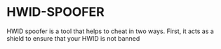 # HWID-SPOOFER

 HWID spoofer is a tool that helps to cheat in two ways. First, it acts as a shield to ensure that your HWID is not banned
